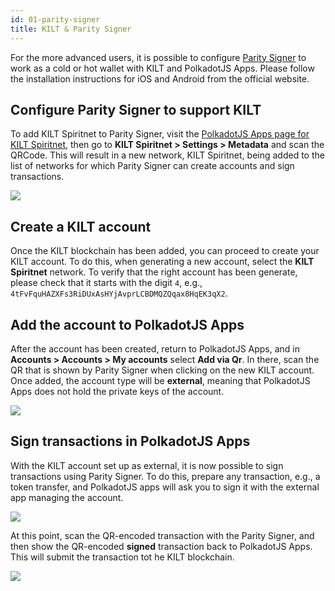 ```yaml
---
id: 01-parity-signer
title: KILT & Parity Signer
---
```


For the more advanced users, it is possible to configure [Parity Signer](https://www.parity.io/technologies/signer/) to work as a cold or hot wallet with KILT and PolkadotJS Apps.
Please follow the installation instructions for iOS and Android from the official website.

## Configure Parity Signer to support KILT

To add KILT Spiritnet to Parity Signer, visit the [PolkadotJS Apps page for KILT Spiritnet](https://polkadot.js.org/apps/?rpcrpc=wss%3A%2F%2Fkilt-rpc.dwellir.com%2F#), then go to **KILT Spiritnet > Settings > Metadata** and scan the QRCode.
This will result in a new network, KILT Spiritnet, being added to the list of networks for which Parity Signer can create accounts and sign transactions.

![](/img/polkadotjs.png)

## Create a KILT account

Once the KILT blockchain has been added, you can proceed to create your KILT account.
To do this, when generating a new account, select the **KILT Spiritnet** network.
To verify that the right account has been generate, please check that it starts with the digit `4`, e.g., `4tFvFquHAZXFs3RiDUxAsHYjAvprLCBDMQZQqax8HqEK3qX2`.

## Add the account to PolkadotJS Apps

After the account has been created, return to PolkadotJS Apps, and in **Accounts > Accounts > My accounts** select **Add via Qr**.
In there, scan the QR that is shown by Parity Signer when clicking on the new KILT account.
Once added, the account type will be **external**, meaning that PolkadotJS Apps does not hold the private keys of the account.

![](/img/polkadotjs-new-qr.png)

## Sign transactions in PolkadotJS Apps

With the KILT account set up as external, it is now possible to sign transactions using Parity Signer.
To do this, prepare any transaction, e.g., a token transfer, and PolkadotJS apps will ask you to sign it with the external app managing the account.

![](/img/polkadotjs-tx.png)

At this point, scan the QR-encoded transaction with the Parity Signer, and then show the QR-encoded **signed** transaction back to PolkadotJS Apps.
This will submit the transaction tot he KILT blockchain.

![](/img/polkadotjs-signing.png)